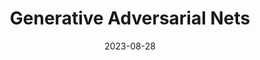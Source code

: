 ---
layout: post
type: Paper Review
title: Generative Adversarial Nets
date: 2023-08-28
description: Ian J. Goodfellow, Jean Pouget-Abadie, Mehdi Mirza, Bing Xu, David Warde-Farley, Sherjil Ozair, Aaron Courville, Yoshua Bengio, 2014
redirect: https://jaeikbae.notion.site/Generative-Adversarial-Nets-c1a9342698c94cf5b41dae7bcd449bb9?pvs=4
---